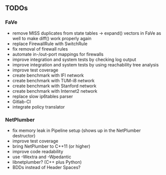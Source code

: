 ## TODOs

### FaVe

 - remove MISS duplicates from state tables -> expand() vectors in FaVe as well to make diff() work properly again
 - replace FirewallRule with SwitchRule
 - fix removal of firewall rules
 - automate in-/out-port mappings for firewalls
 - improve integration and system tests by checking log output
 - improve integration and system tests by using reachability tree analysis
 - improve test coverage
 - create benchmark with IFI network
 - create benchmark with TUM-i8 network
 - create benchmark with Stanford network
 - create benchmark with Internet2 network
 - replace slow ip6tables parser
 - Gitlab-CI
 - integrate policy translator


### NetPlumber

 - fix memory leak in Pipeline setup (shows up in the NetPlumber destructor)
 - improve test coverage
 - bring NetPlumber to C++11 (or higher)
 - improve code readability
 - use -Wextra and -Wpedantic
 - libnetplumber? (C++ plus Python)
 - BDDs instead of Header Spaces?
